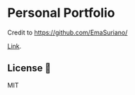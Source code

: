 # Personal Portfolio

Credit to https://github.com/EmaSuriano/

[Link](emasuriano.com).

## License 📝

MIT
